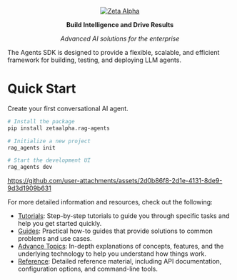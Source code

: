 <p align="center">
  <a href="https://zeta-alpha.com">
    <source media="(prefers-color-scheme: dark)" srcset="https://search.zeta-alpha.com/assets/img/zeta-logo-full-white.svg">
    <source media="(prefers-color-scheme: light)" srcset="https://search.zeta-alpha.com/assets/img/zeta-logo-full-black.svg">
    <img src="https://search.zeta-alpha.com/assets/img/zeta-logo-full-black.svg" alt="Zeta Alpha">
  </a>
</p>
<p align="center">
  <b>Build Intelligence and Drive Results</b>
</p>
<p align="center">
  <em>Advanced AI solutions for the enterprise</em>
</p>

The Agents SDK is designed to provide a flexible, scalable, and efficient framework for building, testing, and deploying LLM agents.

# Quick Start

Create your first conversational AI agent.

```bash
# Install the package
pip install zetaalpha.rag-agents

# Initialize a new project
rag_agents init

# Start the development UI
rag_agents dev
```

https://github.com/user-attachments/assets/2d0b86f8-2d1e-4131-8de9-9d3d1909b631

For more detailed information and resources, check out the following:

- [Tutorials](https://docs.zeta-alpha.com/gen-ai/customize/getting-started): Step-by-step tutorials to guide you through specific tasks and help you get started quickly.
- [Guides](https://docs.zeta-alpha.com/gen-ai/customize/guides): Practical how-to guides that provide solutions to common problems and use cases.
- [Advance Topics](https://docs.zeta-alpha.com/gen-ai/customize/advanced): In-depth explanations of concepts, features, and the underlying technology to help you understand how things work.
- [Reference](https://docs.zeta-alpha.com/gen-ai/customize/reference): Detailed reference material, including API documentation, configuration options, and command-line tools.
